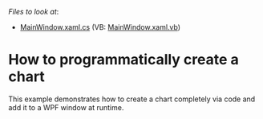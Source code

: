 <!-- default file list -->
*Files to look at*:

* [MainWindow.xaml.cs](./CS/DXCharts_Runtime/MainWindow.xaml.cs) (VB: [MainWindow.xaml.vb](./VB/DXCharts_Runtime/MainWindow.xaml.vb))
<!-- default file list end -->
# How to programmatically create a chart


<p>This example demonstrates how to create a chart completely via code and add it to a WPF window at runtime.</p>

<br/>


